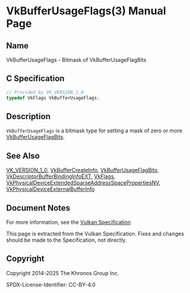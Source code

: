 # VkBufferUsageFlags(3) Manual Page

## Name

VkBufferUsageFlags - Bitmask of VkBufferUsageFlagBits



## [](#_c_specification)C Specification

```c++
// Provided by VK_VERSION_1_0
typedef VkFlags VkBufferUsageFlags;
```

## [](#_description)Description

`VkBufferUsageFlags` is a bitmask type for setting a mask of zero or more [VkBufferUsageFlagBits](https://registry.khronos.org/vulkan/specs/latest/man/html/VkBufferUsageFlagBits.html).

## [](#_see_also)See Also

[VK\_VERSION\_1\_0](https://registry.khronos.org/vulkan/specs/latest/man/html/VK_VERSION_1_0.html), [VkBufferCreateInfo](https://registry.khronos.org/vulkan/specs/latest/man/html/VkBufferCreateInfo.html), [VkBufferUsageFlagBits](https://registry.khronos.org/vulkan/specs/latest/man/html/VkBufferUsageFlagBits.html), [VkDescriptorBufferBindingInfoEXT](https://registry.khronos.org/vulkan/specs/latest/man/html/VkDescriptorBufferBindingInfoEXT.html), [VkFlags](https://registry.khronos.org/vulkan/specs/latest/man/html/VkFlags.html), [VkPhysicalDeviceExtendedSparseAddressSpacePropertiesNV](https://registry.khronos.org/vulkan/specs/latest/man/html/VkPhysicalDeviceExtendedSparseAddressSpacePropertiesNV.html), [VkPhysicalDeviceExternalBufferInfo](https://registry.khronos.org/vulkan/specs/latest/man/html/VkPhysicalDeviceExternalBufferInfo.html)

## [](#_document_notes)Document Notes

For more information, see the [Vulkan Specification](https://registry.khronos.org/vulkan/specs/latest/html/vkspec.html#VkBufferUsageFlags)

This page is extracted from the Vulkan Specification. Fixes and changes should be made to the Specification, not directly.

## [](#_copyright)Copyright

Copyright 2014-2025 The Khronos Group Inc.

SPDX-License-Identifier: CC-BY-4.0